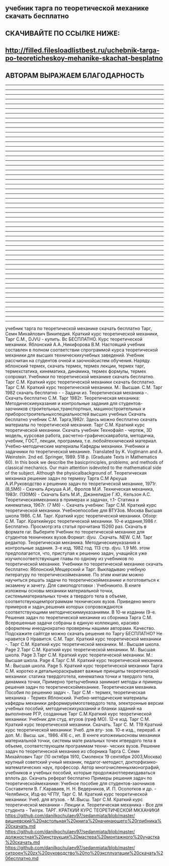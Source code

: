 учебник тарга по теоретической механике скачать бесплатно
--------------------------------------------------
СКАЧИВАЙТЕ ПО ССЫЛКЕ НИЖЕ:
--------------------------------------------------
http://filled.filesloadlistbest.ru/uchebnik-targa-po-teoreticheskoy-mehanike-skachat-besplatno
--------------------------------------------------
АВТОРАМ ВЫРАЖАЕМ БЛАГОДАРНОСТЬ
--------------------------------------------------
--------------------------------------------------
--------------------------------------------------
--------------------------------------------------
--------------------------------------------------
--------------------------------------------------
--------------------------------------------------
--------------------------------------------------
--------------------------------------------------
--------------------------------------------------
--------------------------------------------------
--------------------------------------------------
--------------------------------------------------
--------------------------------------------------
--------------------------------------------------
--------------------------------------------------
--------------------------------------------------
--------------------------------------------------
--------------------------------------------------
--------------------------------------------------
--------------------------------------------------
--------------------------------------------------
--------------------------------------------------
--------------------------------------------------
--------------------------------------------------
--------------------------------------------------
--------------------------------------------------
--------------------------------------------------
--------------------------------------------------
--------------------------------------------------
--------------------------------------------------
--------------------------------------------------
--------------------------------------------------
--------------------------------------------------
--------------------------------------------------
--------------------------------------------------
--------------------------------------------------
--------------------------------------------------
--------------------------------------------------
--------------------------------------------------
--------------------------------------------------
--------------------------------------------------
--------------------------------------------------
--------------------------------------------------
--------------------------------------------------
--------------------------------------------------
--------------------------------------------------
--------------------------------------------------
--------------------------------------------------
--------------------------------------------------
--------------------------------------------------
--------------------------------------------------
учебник тарга по теоретической механике скачать бесплатно Тарг, Семн Михайлович  Википедия. Краткий курс теоретической механики, Тарг С.М., DJVU - купить. Вс БЕСПЛАТНО. Курс теоретической механики. Яблонский А.А.,Никифорова В.М. Настоящий учебник составлен в полном соответствии спрограммой курса теоретической механики для высших техническихучебных заведений. Учебник рассчитан на студентов очной и заочнойсистем обучения. Наряду. яблонский термех, скачать термех, термех лекции, термех тарг, термехстатика, кинематика, динамика, термех формулы, термех сопромат. Учебники по теоретической механике скачать бесплатно. Тарг С.М. Краткий курс теоретической механики скачать бесплатно. Тарг С.М. Краткий курс теоретической механики. М.: Высшая. С.М. Тарг 1982 скачать бесплатно -  - Задачи из. Теоретическая механика -. Скачать бесплатно С.М. Тарг 1982г. Теоретическая механика: Методическиеуказания и контрольные задания для студентов-заочников строительных,транспортных, машиностроительных и приборостроительныхспециальностей высших учебных  Скачать бесплатно учебник С.М. Тарга,1982г. Здесь можно бесплатно скачать материалы по теоретической механике. Тарг С.М. Краткий курс теоретической механики. Скачать учебник Технофайл - чертеж, 3D модель, курсовая работа, расчетно-графическаяработа, методичка, учебник, ГОСТ, лекции, программа, т.е. любойтехнический материал. Учебно-методические материалы Кафедры механики. Учебники и задачники по теоретической механике. Translated by K. Vogtmann and A. Weinstein. 2nd ed.  Springer, 1989.  518 p.  (Graduate Texts in Mathematics 60). In this book we describe the basicprinciples, problems, and methods of classical mechanics. Our main attention isdevoted to the mathematical side of the subject. Although the physicalbackground of. Теоретическая механика решение задач по термеху Тарга С.М
Аркуша А.И.Руководство к решению задач по теоретической механике, 1971г. (8,5Мб) - Скачать Аркуша А.И., Фролов М.И. Техническая механика, 1983г. (130Мб) - Скачать Бать М.И., Джанелидзе Г.Ю., Кельзон А.С. Теоретическаямеханика в примерах и задачах, т.1- Статика и кинематика, 1967г. (7 Мб) -. Скачать учебник: Тарг С.М. Краткий курс теоретической механики. Учебноепособие для ВТУЗов. Москва Высшая школа 1986. С.М. Тарг. Краткий курс теоретической механики. Обзор: С.М. Тарг. Краткийкурс теоретической механики. 10-е издание,1986 г. Бесплатно. Просмотр:эта статья прочитана 15260 раз. Скачать в формате rar. Выберите Учебник по теоретической механике для студентов техничеких вузов.Формат: djvu. .Скачать. NEW. C.М. Тарг редактор. Теоретическая механика. Методическиеуказания и контрольные задания. 3-е изд. 1982 год. 113 стр. djvu. 1.9 Мб. этом предполагается, что, приступая к решению задач, учащийся уже изучилсоответствующие главы по одному из учебников по теоретической механике. Учебники по теоретической механике скачать бесплатно: Яблонский,Мещерский и Тарг. Выкладываю учебную литературу по теоретическоймеханике. По этим книгам можно научиться решать задачи по теоретическоймеханике и поготовиться к экзамену и зачету. Для самоподготовки : Учебникипо. В книге изложены основы механики материальной точки, системыматериальных точек а твердого тела в объеме, соответствующемпрограммам технических вузов. Приведено много примеров и задач,решения которых сопровождаются соответствующими методическимиуказаниями. В 10-м издании (9-е. Решения задач по теоретической механике из сборника Тарга C.М. Всерешенные задачи собраны в единую коллекцию, красиво оформлены инеоднократно проверены нашими авторами. Качество.  Подскажите сайтгде можно скачать решения по Таргу БЕСПЛАТНО? Не нравится 0 Нравится. С.М. Тарг. Краткий курс теоретической механики -. Тарг С.М. Краткий курс теоретической механики. М.: Высшая школа. Page 2.Тарг С.М. Краткий курс теоретической механики. М.: Высшая школа. Page 3.Тарг С.М. Краткий курс теоретической механики. М.: Высшая школа. Page 4.Тарг С.М. Краткий курс теоретической механики. М.: Высшая школа. Page 5. Краткий курс теоретической механики Тарга С.М. коротко и детальнораскрывает важные принципы теоретической механики: статика твердоготела, кинематика точки и твердого тела, динамика точки,  Примерно третьучебника занимает методы и примеры решения задач по теоретическоймеханике. Теоретическая механика. Пособия по решению задач -. Тарг С.М - термех, теоретическая механика - Термех Яблонский. Учебно-методические материалы кафедры механики деформируемоготвердого тела, электронные версии учебных пособий, методическихуказаний и бланки заданий на выполнение РГР, созданные  Тарг С.М.Краткий курс теоретической механики: Учебник для студ. втузов (гриф МО). 12-е изд. Тарг С.М. Краткий курс теоретической механики. Скачать. Тарг С. М. Т19 Краткий курс теоретической механики: Учеб. для вту- зов. 10-е изд., перераб. и доп. М.: Высш. шк., 1986. 416 с., ил. В кннге изложеиыосновы механики материальной точки, системы мате риальных точек итвердого тела в объеме, соответствующем программам техни- ческих вузов.
Решение задач по теоретической механике из сборника Тарга C. Семн Михайлович Тарг (10 октября 1910, Смоленск  19 сентября 2003,Москва)  крупный советский учный механик, педагог-методист, докторфизико-математических наук, профессор. Автор многочисленныхмонографий, учебников и учебных пособий, которые продолжаютпереиздаваться вплоть до. Скачать реферат бесплатно  Примеры решения задач по теоретическоймеханике: Учебное пособие для студентов-заочников  Составители В. Г.Караваев, Н. Н. Ведерников, И. П. Осолотков и др. - Челябинск, Изд-во ЧГПУ, Тарг С. М. Краткий курс теоретической механики: Учеб. для втузов. - М.:Высш. Тарг С.М. Краткий курс теоретической механики - Лекции и. Теоретическая механика - Все для студента - Twirpx. ТАРГ. КРАТКИЙ КУРС ТЕОРЕТИЧЕСКОЙ МКХАНИКИ
https://github.com/danilkochulaev97/sedanmiata/blob/master/вишневский%20настольная%20книга%20начинающего%20грибника%20скачать.md
https://github.com/danilkochulaev97/sedanmiata/blob/master/должностная%20инструкция%20мастера%20монтажного%20участка%20скачать.md
https://github.com/danilkochulaev97/sedanmiata/blob/master/ситроен%20zx%20руководство%20по%20эксплуатации%20скачать%20бесплатно.md